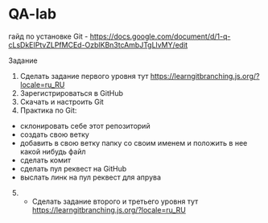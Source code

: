 # QA-lab

гайд по установке Git - https://docs.google.com/document/d/1-q-cLsDkEIPtvZLPfMCEd-OzblKBn3tcAmbJTgLlvMY/edit

Задание

1. Сделать задание первого уровня тут https://learngitbranching.js.org/?locale=ru_RU
2. Зарегистрироваться в GitHub 
3. Скачать и настроить Git
4. Практика по Git:
- склонировать себе этот репозиторий
- создать свою ветку
- добавить в свою ветку папку со своим именем и положить в нее какой нибудь файл
- сделать комит 
- сделать пул реквест на GitHub 
- выслать линк на пул реквест для апрува

5. * Сделать задание второго и третьего уровня тут https://learngitbranching.js.org/?locale=ru_RU
